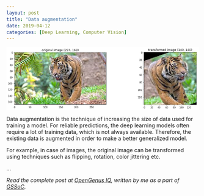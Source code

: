 ```yaml
---
layout: post
title: "Data augmentation"
date: 2019-04-12
categories: [Deep Learning, Computer Vision]
---
```


<img src="/img/data_augmentation.png" style="display: block; margin: auto; width: auto; max-width: 100%;">


Data augmentation is the technique of increasing the size of data used for training a model. For reliable predictions, the deep learning models often require a lot of training data, which is not always available. Therefore, the existing data is augmented in order to make a better generalized model.

For example, in case of images, the original image can be transformed using techniques such as flipping, rotation, color jittering etc.

...

*Read the complete post at [OpenGenus IQ](https://iq.opengenus.org/data-augmentation/), written by me  as a part of [GSSoC](https://gssoc.tech/).*

